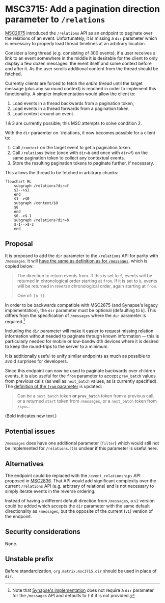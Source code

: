 # MSC3715: Add a pagination direction parameter to `/relations`

[MSC2675](https://github.com/matrix-org/matrix-doc/pull/2675) introduced the
`/relations` API as an endpoint to paginate over the relations of an event. Unfortunately,
it is missing a `dir` parameter which is necessary to properly load thread timelines
at an arbitrary location.

Consider a long thread (e.g. consisting of 300 events), if a user receives a link
to an event somewhere in the middle it is desirable for the client to only display
a few dozen messages: the event itself and some context before and after it. As
the user scrolls additional content from the thread should be fetched.

Currently clients are forced to fetch *the entire thread* until the target
message (plus any surround context) is reached in order to implement this
functionality. A simpler implementation would allow the client to:

1. Load events in a thread backwards from a pagination token,
2. Load events in a thread forwards from a pagination token,
3. Load context around an event.

1 & 3 are currently possible; this MSC attempts to solve condition 2.

With the `dir` paraemter on `/relations, it now becomes possible for a client to:

1. Call `/context` on the target event to get a pagination token.
2. Call `/relations` twice (once with `dir=b` and once with `dir=f`) on the same
   pagination token to collect any contextual events.
3. Store the resulting pagination tokens to paginate further, if necessary.

This allows the thread to be fetched in arbitrary chunks:

```mermaid
flowchart RL
    subgraph /relations?dir=f
    $2-->$1
    end
    $1-->$0
    subgraph /context/$0
    $0
    end
    $0-->$-1
    subgraph /relations?dir=b
    $-1-->$-2
    end
```

## Proposal

It is proposed to add the `dir` parameter to the `/relations` API for parity with `/messages`.
It will [have the same as definition as for `/messages`](https://spec.matrix.org/v1.2/client-server-api/#get_matrixclientv3roomsroomidmessages),
which is copied below:

> The direction to return events from. If this is set to `f`, events will
> be returned in chronological order starting at `from`. If it is set to `b`,
> events will be returned in *reverse* chronological order, again starting at `from`.
>
> One of: `[b f]`.

In order to be backwards compatible with MSC2675 (and Synapse's legacy
implementation), the `dir` parameter must be optional (defaulting to `b`). This
differs from the specification of `/messages` where the `dir` parameter is
required.[^1]

Including the `dir` parameter will make it easier to request missing relation
information without needed to paginate through known information -- this is
particularly needed for mobile or low-bandwidth devices where it is desired to
keep the round-trips to the server to a minimum.

It is additionally useful to unify similar endpoints as much as possible to avoid
surprises for developers.

Since this endpoint can now be used to paginate backwards over children events,
it is also useful for the `from` parameter to accept `prev_batch` values from
previous calls (as well as `next_batch` values, as is currently specified). The
[definition of the `from` parameter](https://spec.matrix.org/unstable/client-server-api/#get_matrixclientv1roomsroomidrelationseventid)
is updated:

> Can be a `next_batch` token **or `prev_batch`** token from a previous call, or a
> returned `start` token from `/messages`, or a `next_batch` token from `/sync`.

(Bold indicates new text.)
## Potential issues

`/messages` does have one additional parameter (`filter`) which would still not
be implemented for `/relations`. It is unclear if this parameter is useful here.


## Alternatives

The endpoint could be replaced with the `/event_relationships` API proposed in
[MSC2836](https://github.com/matrix-org/matrix-doc/pull/2836). That API would
add significant complexity over the current `/relations` API (e.g. arbitrary
of relations) and is not necessary to simply iterate events in the reverse ordering.

Instead of having a different default direction from `/messages`, a `v2` version
could be added which accepts the `dir` parameter with the same default directionality
as `/messages`, but the opposite of the current (`v1`) version of the endpoint.


## Security considerations

None.

## Unstable prefix

Before standardization, `org.matrix.msc3715.dir` should be used in place of `dir`.

[^1]: Note that [Synapse's implementation](https://github.com/matrix-org/synapse/blob/10a88ba91cb16ccf757984f0a7d41ddf8b4dc07f/synapse/streams/config.py#L48)
does not require a `dir` parameter for the `/messages` API and defaults to `f`
if it is not provided.
